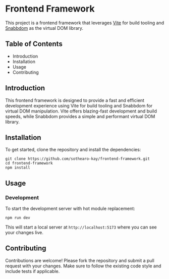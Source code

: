 # Frontend Framework

This project is a frontend framework that leverages [Vite](https://vitejs.dev/) for build tooling and [Snabbdom](https://github.com/snabbdom/snabbdom) as the virtual DOM library.

## Table of Contents

- Introduction
- Installation
- Usage
- Contributing

## Introduction

This frontend framework is designed to provide a fast and efficient development experience using Vite for build tooling and Snabbdom for virtual DOM manipulation. Vite offers blazing-fast development and build speeds, while Snabbdom provides a simple and performant virtual DOM library.

## Installation

To get started, clone the repository and install the dependencies:

```
git clone https://github.com/sothearo-kay/frontend-framework.git
cd frontend-framework
npm install
```

## Usage

### Development

To start the development server with hot module replacement:

```
npm run dev
```

This will start a local server at `http://localhost:5173` where you can see your changes live.

## Contributing

Contributions are welcome! Please fork the repository and submit a pull request with your changes. Make sure to follow the existing code style and include tests if applicable.
